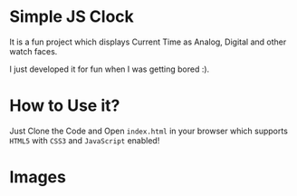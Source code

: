 # Simple JS Clock

It is a fun project which displays Current Time as Analog, Digital and other watch faces.

I just developed it for fun when I was getting bored :).


# How to Use it?

Just Clone the Code and Open `index.html` in your browser which supports `HTML5` with `CSS3` and `JavaScript` enabled!



# Images

